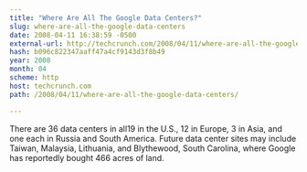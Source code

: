 ```yaml
---
title: "Where Are All The Google Data Centers?"
slug: where-are-all-the-google-data-centers
date: 2008-04-11 16:38:59 -0500
external-url: http://techcrunch.com/2008/04/11/where-are-all-the-google-data-centers/
hash: b096c822347aaff47a4cf9143d3f8b49
year: 2008
month: 04
scheme: http
host: techcrunch.com
path: /2008/04/11/where-are-all-the-google-data-centers/

---
```


There are 36 data centers in all19 in the U.S., 12 in Europe, 3 in Asia, and one each in Russia and South America. Future data center sites may include Taiwan, Malaysia, Lithuania, and Blythewood, South Carolina, where Google has reportedly bought 466 acres of land.
